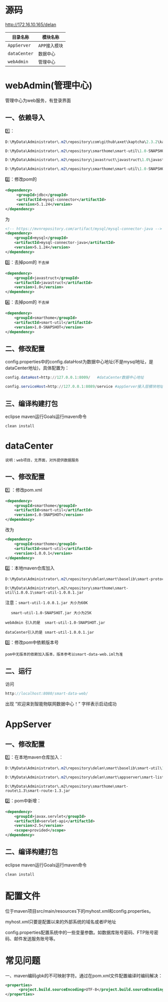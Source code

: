 # 源码

http://172.16.10.165/delan

| `目录名称`   | `模块名称`    |
| ------------ | ------------- |
| `AppServer`  | `APP接入模块` |
| `dataCenter` | `数据中心`    |
| `webAdmin`   | `管理中心`    |

# webAdmin(管理中心)

管理中心为web服务，有登录界面

## 一、依赖导入

1️⃣：

```powershell
D:\MyData\Administrator\.m2\repository\com\github\axet\kaptcha\2.3.2\kaptcha-2.3.2.jar
```

```powershell
D:\MyData\Administrator\.m2\repository\smarthome\smart-util\1.0-SNAPSHOT\smart-util-1.0.0.1.jar（重命名改为smart-util-1.0-SNAPSHOT.jar）
```

```powershell
D:\MyData\Administrator\.m2\repository\javastruct\javastruct\1.0\javastruct-1.0.jar
```

```powershell
D:\MyData\Administrator\.m2\repository\smarthome\smart-util\1.0-SNAPSHOT\smart-util-1.0-SNAPSHOT.jar
```

2️⃣：修改pom的

```xml
<dependency>
	 <groupId>jdbc</groupId>
	 <artifactId>mysql-connector</artifactId>
	 <version>5.1.24</version>
</dependency>
```

为

```xml
<!-- https://mvnrepository.com/artifact/mysql/mysql-connector-java -->
<dependency>
    <groupId>mysql</groupId>
    <artifactId>mysql-connector-java</artifactId>
    <version>5.1.24</version>
</dependency>
```

3️⃣：去掉pom的    `不去掉`

```xml
<dependency>
	<groupId>javastruct</groupId>
	<artifactId>javastruct</artifactId>
	<version>1.0</version>
</dependency>
```

4️⃣：去掉pom的     `不去掉`

```xml
<dependency>
	<groupId>smarthome</groupId>
	<artifactId>smart-util</artifactId>
	<version>1.0-SNAPSHOT</version>
</dependency>
```

## 二、修改配置

config.properties中的config.dataHost为数据中心地址(不是mysql地址，是dataCenter地址)，具体配置为：

```powershell
config.dataHost=http://127.0.0.1:8009/   #dataCenter数据中心地址
```

```powershell
config.serviceHost=http://127.0.0.1:8089/service #appServer接入层模块地址
```

## 三、编译构建打包

eclipse maven运行Goals运行maven命令 

```shell
clean install
```

# dataCenter

`说明：web项目，无界面，对外提供数据服务`

## 一、修改配置

1️⃣ ：修改pom.xml

```xml
<dependency>
	<groupId>smarthome</groupId>
	<artifactId>smart-util</artifactId>
	<version>1.0-SNAPSHOT</version>
</dependency> 
```

改为

```xml
<dependency>
	<groupId>smarthome</groupId>
	<artifactId>smart-util</artifactId>
	<version>1.0.0.1</version>
</dependency> 
```

2️⃣：本地maven仓库加入

```powershell
D:\MyData\Administrator\.m2\repository\delan\smart\baselib\smart-protocol\1.0.0.1\smart-protocol-1.0.0.1.jar
```

```
D:\MyData\Administrator\.m2\repository\smarthome\smart-util\1.0.0.1\smart-util-1.0.0.1.jar
```

注意：`smart-util-1.0.0.1.jar 大小为60K`

​           `  smart-util-1.0-SNAPSHOT.jar 大小为25K`

`webAdmin 引入的是  smart-util-1.0-SNAPSHOT.jar`

`dataCenter引入的是 smart-util-1.0.0.1.jar `

3️⃣：修改pom中依赖版本号

```
pom中无版本的依赖加入版本，版本参考以smart-data-web.iml为准
```

## 二、运行

访问

```js
http://localhost:8080/smart-data-web/
```

出现 “欢迎来到智能物联网数据中心！” 字样表示启动成功

# AppServer

## 一、修改配置

1️⃣：在本地maven仓库加入：

```powershell
D:\MyData\Administrator\.m2\repository\delan\smart\baselib\smart-util\1.0.0.1\smart-util-1.0.0.1.jar
```

```powershell
D:\MyData\Administrator\.m2\repository\delan\smart\appserver\smart-listener-mqtt\1.0.0.1\smart-listener-mqtt-1.0.0.1.jar
```

```
D:\MyData\Administrator\.m2\repository\smarthome\smart-route\1.3\smart-route-1.3.jar
```

2️⃣：pom中新增：

```xml
<dependency>
	<groupId>javax.servlet</groupId>
	<artifactId>servlet-api</artifactId>
	<version>2.5</version>
	<scope>provided</scope>
</dependency>
```

## 二、编译构建打包

eclipse maven运行Goals运行maven命令 

```js
clean install
```

# 配置文件 

位于maven项目src/main/resources下的myhost.xml和config.properties。

myhost.xml只要是配置以来的外部系统的域名或者IP地址

config.properties配置系统中的一些变量参数。如数据库账号密码、FTP账号密码、邮件发送服务账号等。



# 常见问题

一、maven编码gbk的不可映射字符。通过在pom.xml文件配置编译时编码解决：

```xml
<properties>
      <project.build.sourceEncoding>UTF-8</project.build.sourceEncoding>
</properties>
```


